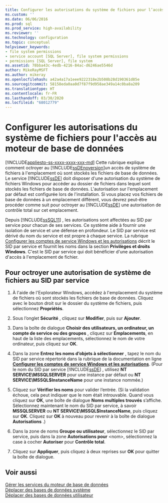 ```yaml
---
title: Configurer les autorisations du système de fichiers pour l’accès au moteur de base de données | Microsoft Docs
ms.custom: ''
ms.date: 06/06/2016
ms.prod: sql
ms.prod_service: high-availability
ms.reviewer: ''
ms.technology: configuration
ms.topic: conceptual
helpviewer_keywords:
- file system permissions
- service account [SQL Server], file system permissions
- permissions [SQL Server], file system
ms.assetid: 78bba43c-4edb-4216-84ac-d6246ae5546d
author: MikeRayMSFT
ms.author: mikeray
ms.openlocfilehash: a42a4a17a1eee9222318e2b508b28d190361d85e
ms.sourcegitcommit: 58158eda0aa0d7f87f9d958ae349a14c0ba8a209
ms.translationtype: HT
ms.contentlocale: fr-FR
ms.lasthandoff: 03/30/2020
ms.locfileid: "68012779"
---
```

# <a name="configure-file-system-permissions-for-database-engine-access"></a>Configurer les autorisations du système de fichiers pour l'accès au moteur de base de données
[!INCLUDE[appliesto-ss-xxxx-xxxx-xxx-md](../../includes/appliesto-ss-xxxx-xxxx-xxx-md.md)]
  Cette rubrique explique comment octroyer au [!INCLUDE[ssDEnoversion](../../includes/ssdenoversion-md.md)]un accès de système de fichiers à l'emplacement où sont stockés les fichiers de base de données. Le service [!INCLUDE[ssDE](../../includes/ssde-md.md)] doit disposer d'une autorisation du système de fichiers Windows pour accéder au dossier de fichiers dans lequel sont stockés les fichiers de base de données. L'autorisation sur l'emplacement par défaut est configurée lors de l'installation. Si vous placez vos fichiers de base de données à un emplacement différent, vous devrez peut-être procéder comme suit pour octroyer au [!INCLUDE[ssDE](../../includes/ssde-md.md)] une autorisation de contrôle total sur cet emplacement.  
  
 Depuis [!INCLUDE[ssSQL11](../../includes/sssql11-md.md)] , les autorisations sont affectées au SID par service pour chacun de ses services. Ce système aide à fournir une isolation de service et une défense en profondeur. Le SID par service est dérivé du nom du service et est propre à chaque service. La rubrique [Configurer les comptes de service Windows et les autorisations](../../database-engine/configure-windows/configure-windows-service-accounts-and-permissions.md) décrit le SID par service et fournit les noms dans la section **Privilèges et droits Windows**. C'est le SID par service qui doit bénéficier d'une autorisation d'accès à l'emplacement de fichier.  
  
## <a name="to-grant-file-system-permission-to-the-per-service-sid"></a>Pour octroyer une autorisation de système de fichiers au SID par service  
  
1.  À l'aide de l'Explorateur Windows, accédez à l'emplacement du système de fichiers où sont stockés les fichiers de base de données. Cliquez avec le bouton droit sur le dossier du système de fichiers, puis sélectionnez **Propriétés**.  
  
2.  Sous l’onglet **Sécurité** , cliquez sur **Modifier**, puis sur **Ajouter**.  
  
3.  Dans la boîte de dialogue **Choisir des utilisateurs, un ordinateur, un compte de service ou des groupes** , cliquez sur **Emplacements**, en haut de la liste des emplacements, sélectionnez le nom de votre ordinateur, puis cliquez sur **OK**.  
  
4.  Dans la zone **Entrez les noms d’objets à sélectionner** , tapez le nom du SID par service répertorié dans la rubrique de la documentation en ligne [**Configurer les comptes de service Windows et les autorisations**](../../database-engine/configure-windows/configure-windows-service-accounts-and-permissions.md). (Pour le nom du SID par service [!INCLUDE[ssDE](../../includes/ssde-md.md)] , utilisez **NT SERVICE\MSSQLSERVER** pour une instance par défaut ou **NT SERVICE\MSSQL$InstanceName** pour une instance nommée.)  
  
5.  Cliquez sur **Vérifier les noms** pour valider l’entrée. (Si la validation échoue, cela peut indiquer que le nom était introuvable. Quand vous cliquez sur **OK**, une boîte de dialogue **Noms multiples trouvés** s’affiche. Sélectionnez maintenant le nom du SID par service, à savoir **MSSQLSERVER** ou **NT SERVICE\MSSQL$InstanceName**, puis cliquez sur **OK**.  Cliquez sur **OK** à nouveau pour revenir à la boîte de dialogue **Autorisations** .)   
6.  Dans la zone de noms **Groupe ou utilisateur**, sélectionnez le SID par service, puis dans la zone **Autorisations pour**  \<nom>, sélectionnez la case à cocher **Autoriser** pour **Contrôle total**.  
  
7. Cliquez sur **Appliquer**, puis cliquez à deux reprises sur **OK** pour quitter la boîte de dialogue.  
  
## <a name="see-also"></a>Voir aussi  
 [Gérer les services du moteur de base de données](../../database-engine/configure-windows/manage-the-database-engine-services.md)   
 [Déplacer des bases de données système](../../relational-databases/databases/move-system-databases.md)   
 [Déplacer des bases de données utilisateur](../../relational-databases/databases/move-user-databases.md)  
  
  
